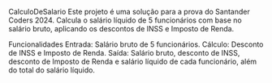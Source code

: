 CalculoDeSalario
Este projeto é uma solução para a prova do Santander Coders 2024. Calcula o salário líquido de 5 funcionários com base no salário bruto, aplicando os descontos de INSS e Imposto de Renda.

Funcionalidades
Entrada: Salário bruto de 5 funcionários.
Cálculo: Desconto de INSS e Imposto de Renda.
Saída: Salário bruto, desconto de INSS, desconto de Imposto de Renda e salário líquido de cada funcionário, além do total do salário líquido.

